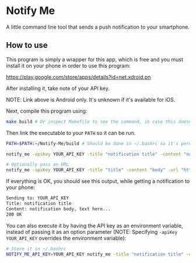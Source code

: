 # Notify Me

A little command line tool that sends a push notification to your smartphone.

## How to use

This program is simply a wrapper for this app, which is free and you must install it on your phone in order to use this program:

https://play.google.com/store/apps/details?id=net.xdroid.pn

After installing it, take note of your API key.

NOTE: Link above is Android only. It's unknown if it's available for iOS.

Next, compile this program using:

```bash
make build # Or inspect Makefile to see the command, in case this doesn't work.
```

Then link the executable to your `PATH` so it can be run.

```bash
PATH=$PATH:~/Notify-Me/build # Should be done in ~/.bashrc so it's permanent (and more convenient).

notify_me -apiKey YOUR_API_KEY -title "notification title" -content "notification body, text here..."

# Optionally pass an URL
notify_me -apiKey YOUR_API_KEY -title "title" -content "body" -url "http://www.my-website.com"
```

If everything is OK, you should see this output, while getting a notification to your phone:

```bash
Sending to: YOUR_API_KEY
Title: notification title
Content: notification body, text here...
200 OK
```

You can also execute it by having the API key as an environment variable, instead of passing it as an option parameter (NOTE: Specifying `-apiKey YOUR_API_KEY` overrides the environment variable):

```bash
# Store it in ~/.bashrc
NOTIFY_ME_API_KEY=YOUR_API_KEY notify_me -title "notification title" -content "notification body, text here..."
```
